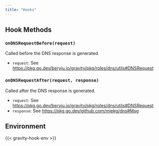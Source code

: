 ```yaml
---
title: "Hooks"
---
```


## Hook Methods

### `onDNSRequestBefore(request)`

Called before the DNS response is generated.

- `request`: See https://pkg.go.dev/beryju.io/gravity/pkg/roles/dns/utils#DNSRequest

### `onDNSRequestAfter(request, response)`

Called after the DNS response is generated.

- `request`: See https://pkg.go.dev/beryju.io/gravity/pkg/roles/dns/utils#DNSRequest
- `response`: See https://pkg.go.dev/github.com/miekg/dns#Msg

## Environment

{{< gravity-hook-env >}}

